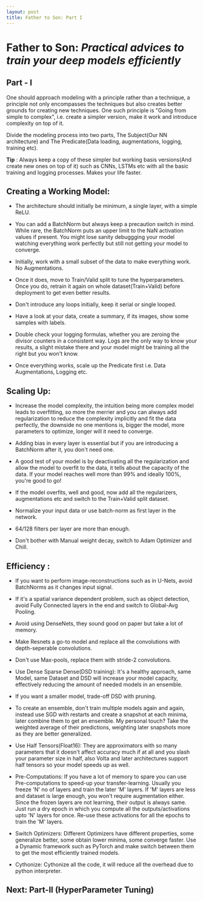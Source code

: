 ```yaml
---
layout: post
title: Father to Son: Part I
---
```

# Father to Son: *Practical advices to train your deep models efficiently*
## Part - I

One should approach modeling with a principle rather than a technique, a principle not only encompasses the techniques but also creates better grounds for creating new techniques. One such principle is "Going from simple to complex", i.e. create a simpler version, make it work and introduce complexity on top of it.

Divide the modeling process into two parts, The Subject(Our NN architecture) and The Predicate(Data loading, augmentations, logging, training etc).

**Tip** : Always keep a copy of these simpler but working basis versions(And create new ones on top of it) such as CNNs, LSTMs etc with all the basic training and logging processes. Makes your life faster.

## Creating a Working Model:

- The architecture should initially be minimum, a single layer, with a simple ReLU.

- You can add a BatchNorm but always keep a precaution switch in mind. While rare, the BatchNorm puts an upper limit to the NaN activation values if present. You might lose sanity debuggging your model watching everything work perfectly but still not getting your model to converge.

- Initially, work with a small subset of the data to make everything work. No Augmentations.

- Once it does, move to Train/Valid split to tune the hyperparameters. Once you do, retrain it again on whole dataset(Train+Valid) before deployment to get even better results.

- Don't introduce any loops initially, keep it serial or single looped.

- Have a look at your data, create a summary, if its images, show some samples with labels.

- Double check your logging formulas, whether you are zeroing the divisor counters in a consistent way. Logs are the only way to know your results, a slight mistake there and your model might be training all the right but you won't know.

- Once everything works, scale up the Predicate first i.e. Data Augmentations, Logging etc.

## Scaling Up:

- Increase the model complexity, the intuition being more complex model leads to overfitting, so more the merrier and you can always add regularization to reduce the complexity implicitly and fit the data perfectly, the downside no one mentions is, bigger the model, more parameters to optimize, longer will it need to converge.

- Adding bias in every layer is essential but if you are introducing a BatchNorm after it, you don't need one.

- A good test of your model is by deactivating all the regularization and allow the model to overfit to the data, it tells about the capacity of the data. If your model reaches well more than 99% and ideally 100%, you're good to go!

- If the model overfits, well and good, now add all the regularizers, augmentations etc and switch to the Train+Valid split dataset.

- Normalize your input data or use batch-norm as first layer in the network.

- 64/128 filters per layer are more than enough.

- Don't bother with Manual weight decay, switch to Adam Optimizer and Chill.

## Efficiency :

- If you want to perform image-reconstructions such as in U-Nets, avoid BatchNorms as it changes input signal.

- If it's a spatial variance dependent problem, such as object detection, avoid Fully Connected layers in the end and switch to Global-Avg Pooling.

- Avoid using DenseNets, they sound good on paper but take a lot of memory.

- Make Resnets a go-to model and replace all the convolutions with depth-seperable convolutions.

- Don't use Max-pools, replace them with stride-2 convolutions.

- Use Dense Sparse Dense(DSD training): It's a healthy approach, same Model, same Dataset and DSD will increase your model capacity, effectively reducing the amount of needed models in an ensemble. 

- If you want a smaller model, trade-off DSD with pruning.

- To create an ensemble, don't train multiple models again and again, instead use SGD with restarts and create a snapshot at each minima, later combine them to get an ensemble. My personal touch? Take the weighted average of their predictions, weighting later snapshots more as they are better generalized.

- Use Half Tensors(Float16): They are approximators with so many parameters that it doesn't affect accuracy much if at all and you slash your parameter size in half, also Volta and later architectures support half tensors so your model speeds up as well.

- Pre-Computations: If you have a lot of memory to spare you can use Pre-computations to speed-up your transfer-learning. Usually you freeze 'N' no of layers and train the later 'M' layers. If 'M' layers are less and dataset is large enough, you won't require augmentation either. Since the frozen layers are not learning, their output is always same. Just run a dry epoch in which you compute all the outputs/activations upto 'N' layers for once. Re-use these activations for all the epochs to train the 'M' layers.

- Switch Optimizers: Different Optimizers have different properties, some generalize better, some obtain lower minima, some converge faster. Use a Dynamic framework such as PyTorch and make switch between them to get the most efficiently trained models.

- Cythonize: Cythonize all the code, it will reduce all the overhead due to python interpreter.

## Next: Part-II (HyperParameter Tuning)




